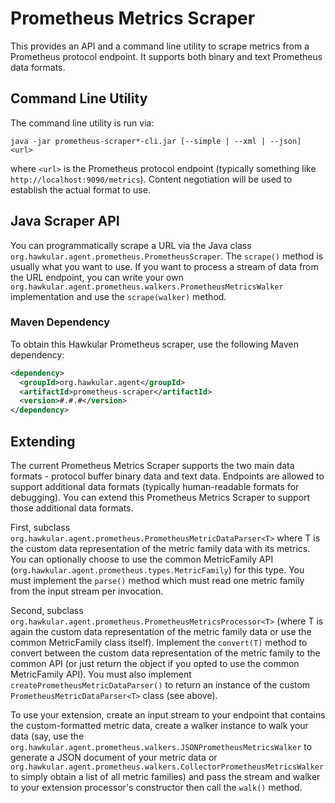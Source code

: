 # Prometheus Metrics Scraper

This provides an API and a command line utility to scrape metrics from a Prometheus protocol endpoint.
It supports both binary and text Prometheus data formats.

## Command Line Utility

The command line utility is run via:

````
java -jar prometheus-scraper*-cli.jar [--simple | --xml | --json] <url>
````

where `<url>` is the Prometheus protocol endpoint (typically something like `http://localhost:9090/metrics`).
Content negotiation will be used to establish the actual format to use.

## Java Scraper API

You can programmatically scrape a URL via the Java class `org.hawkular.agent.prometheus.PrometheusScraper`.
The `scrape()` method is usually what you want to use.
If you want to process a stream of data from the URL endpoint, you can write your own `org.hawkular.agent.prometheus.walkers.PrometheusMetricsWalker` implementation and use the `scrape(walker)` method.

### Maven Dependency

To obtain this Hawkular Prometheus scraper, use the following Maven dependency:

````xml
<dependency>
  <groupId>org.hawkular.agent</groupId>
  <artifactId>prometheus-scraper</artifactId>
  <version>#.#.#</version>
</dependency>
````
## Extending

The current Prometheus Metrics Scraper supports the two main data formats - protocol buffer binary data and text data. Endpoints are allowed to support additional data formats (typically human-readable formats for debugging). You can extend this Prometheus Metrics Scraper to support those additional data formats.

First, subclass `org.hawkular.agent.prometheus.PrometheusMetricDataParser<T>` where T is the custom data representation of the metric family data with its metrics. You can optionally choose to use the common MetricFamily API (`org.hawkular.agent.prometheus.types.MetricFamily`) for this type. You must implement the `parse()` method which must read one metric family from the input stream per invocation.

Second, subclass `org.hawkular.agent.prometheus.PrometheusMetricsProcessor<T>` (where T is again the custom data representation of the metric family data or use the common MetricFamily class itself). Implement the `convert(T)` method to convert between the custom data representation of the metric family to the common API (or just return the object if you opted to use the common MetricFamily API). You must also implement `createPrometheusMetricDataParser()` to return an instance of the custom `PrometheusMetricDataParser<T>` class (see above).

To use your extension, create an input stream to your endpoint that contains the custom-formatted metric data, create a walker instance to walk your data (say, use the `org.hawkular.agent.prometheus.walkers.JSONPrometheusMetricsWalker` to generate a JSON document of your metric data or `org.hawkular.agent.prometheus.walkers.CollectorPrometheusMetricsWalker` to simply obtain a list of all metric families) and pass the stream and walker to your extension processor's constructor then call the `walk()` method.
